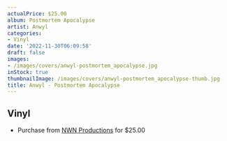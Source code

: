 ```yaml
---
actualPrice: $25.00
album: Postmortem Apocalypse
artist: Anwyl
categories:
- Vinyl
date: '2022-11-30T06:09:58'
draft: false
images:
- /images/covers/anwyl-postmortem_apocalypse.jpg
inStock: true
thumbnailImage: /images/covers/anwyl-postmortem_apocalypse-thumb.jpg
title: Anwyl - Postmortem Apocalypse
---
```


## Vinyl
* Purchase from [NWN Productions](http://shop.nwnprod.com/index.php?route=product/product&path=75&product_id=26695&sort=pd.name&order=ASC) for $25.00
